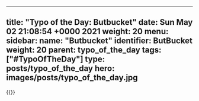
---
title: "Typo of the Day: Butbucket"
date: Sun May 02 21:08:54 +0000 2021
weight: 20
menu:
  sidebar:
    name: "Butbucket"
    identifier: ButBucket
    weight: 20
    parent: typo_of_the_day
tags: ["#TypoOfTheDay"]
type: posts/typo_of_the_day
hero: images/posts/typo_of_the_day.jpg
---


{{<tweet user="mariatta" id="1388963733016252420">}}

